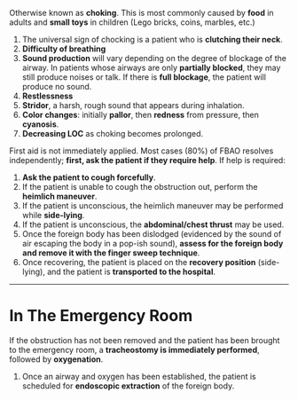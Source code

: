 Otherwise known as **choking**. This is most commonly caused by **food** in adults and **small toys** in children (Lego bricks, coins, marbles, etc.)
1. The universal sign of chocking is a patient who is **clutching their neck**.
2. **Difficulty of breathing**
3. **Sound production** will vary depending on the degree of blockage of the airway. In patients whose airways are only **partially blocked**, they may still produce noises or talk. If there is **full blockage**, the patient will produce no sound.
4. **Restlessness**
5. **Stridor**, a harsh, rough sound that appears during inhalation.
6. **Color changes**: initially **pallor**, then **redness** from pressure, then **cyanosis**.
7. **Decreasing LOC** as choking becomes prolonged.

First aid is not immediately applied. Most cases (80%) of FBAO resolves independently; **first, ask the patient if they require help**. If help is required:
1. **Ask the patient to cough forcefully**.
2. If the patient is unable to cough the obstruction out, perform the **heimlich maneuver**.
3. If the patient is unconscious, the heimlich maneuver may be performed while **side-lying**.
4. If the patient is unconscious, the **abdominal/chest thrust** may be used.
5. Once the foreign body has been dislodged (evidenced by the sound of air escaping the body in a pop-ish sound), **assess for the foreign body and remove it with the finger sweep technique**.
6. Once recovering, the patient is placed on the **recovery position** (side-lying), and the patient is **transported to the hospital**.
___
# In The Emergency Room
If the obstruction has not been removed and the patient has been brought to the emergency room, a **tracheostomy is immediately performed**, followed by **oxygenation**.
1. Once an airway and oxygen has been established, the patient is scheduled for **endoscopic extraction** of the foreign body.